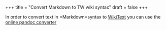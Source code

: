 +++
title = "Convert Markdown to TW wiki syntax"
draft = false
+++

In order to convert text in =Markdown=syntax to [WikiText](https://tiddlywiki.com/static/WikiText.html) you can use the [online pandoc converter](https://pandoc.org/try)
